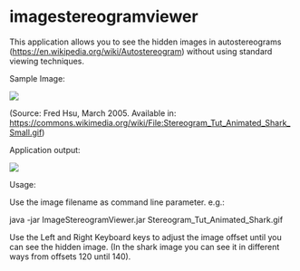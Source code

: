 # imagestereogramviewer

This application allows you to see the hidden images in autostereograms (https://en.wikipedia.org/wiki/Autostereogram) without using standard viewing techniques.

Sample Image:

<img src="https://github.com/seizonsenryaku/imagestereogramviewer/raw/master/readme_dependences/Stereogram_Tut_Animated_Shark_Small.gif">

(Source:  Fred Hsu, March 2005. Available in: https://commons.wikimedia.org/wiki/File:Stereogram_Tut_Animated_Shark_Small.gif)

Application output:

<img src="https://github.com/seizonsenryaku/imagestereogramviewer/raw/master/readme_dependences/result.gif">

Usage:

Use the image filename as command line parameter. e.g.:

java -jar ImageStereogramViewer.jar Stereogram_Tut_Animated_Shark.gif

Use the Left and Right Keyboard keys to adjust the image offset until you can see the hidden image.
(In the shark image you can see it in different ways from offsets 120 until 140).
